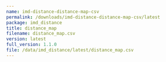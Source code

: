 ```yaml
---
name: imd-distance-distance-map-csv
permalink: /downloads/imd-distance-distance-map-csv/latest
package: imd_distance
title: distance_map
filename: distance_map.csv
version: latest
full_version: 1.1.0
file: /data/imd_distance/latest/distance_map.csv
---
```

